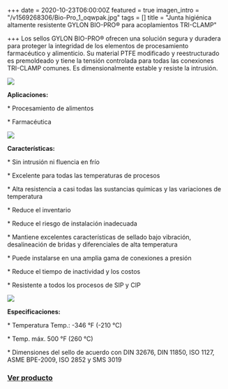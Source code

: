 +++
date = 2020-10-23T06:00:00Z
featured = true
imagen_intro = "/v1569268306/Bio-Pro_1_oqwpak.jpg"
tags = []
title = "Junta higiénica altamente resistente GYLON BIO-PRO® para acoplamientos TRI-CLAMP"

+++
Los sellos GYLON BIO-PRO® ofrecen una solución segura y duradera para proteger la integridad de los elementos de procesamiento farmacéutico y alimenticio. Su material PTFE modificado y reestructurado es premoldeado y tiene la tensión controlada para todas las conexiones TRI-CLAMP comunes. Es dimensionalmente estable y resiste la intrusión.

![](https://res.cloudinary.com/novatec/v1603380689/d5473e71-5e89-4068-9532-f8d6a4172f7e_1_ltj0ue.jpg)

**Aplicaciones:**

\* Procesamiento de alimentos

\* Farmacéutica

![](https://res.cloudinary.com/novatec/v1603380731/59dd083d-826c-4f16-91a7-29e290b1ea20_owqgka.jpg)

**Características:**

\* Sin intrusión ni fluencia en frío

\* Excelente para todas las temperaturas de procesos

\* Alta resistencia a casi todas las sustancias químicas y las variaciones de temperatura

\* Reduce el inventario

\* Reduce el riesgo de instalación inadecuada

\* Mantiene excelentes características de sellado bajo vibración, desalineación de bridas y diferenciales de alta temperatura

\* Puede instalarse en una amplia gama de conexiones a presión

\* Reduce el tiempo de inactividad y los costos

\* Resistente a todos los procesos de SIP y CIP

![](https://res.cloudinary.com/novatec/v1603380813/2a126fc3-cf29-4b23-aecd-ba2860ca54e8_cwcyrz.png)

**Especificaciones:**

\* Temperatura Temp.: -346 °F (-210 °C)

\* Temp. máx. 500 °F (260 °C)

\* Dimensiones del sello de acuerdo con DIN 32676, DIN 11850, ISO 1127, ASME BPE-2009, ISO 2852 y SMS 3019

### [**Ver producto**]()